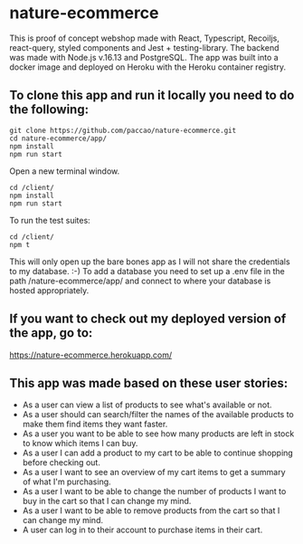 # nature-ecommerce

This is proof of concept webshop made with React, Typescript, Recoiljs, react-query, styled components and Jest + testing-library.
The backend was made with Node.js v.16.13 and PostgreSQL.
The app was built into a docker image and deployed on Heroku with the Heroku container registry.

## To clone this app and run it locally you need to do the following:

``` 
git clone https://github.com/paccao/nature-ecommerce.git
cd nature-ecommerce/app/
npm install
npm run start
```
Open a new terminal window.
```
cd /client/
npm install
npm run start
```
To run the test suites:
```
cd /client/
npm t
```
This will only open up the bare bones app as I will not share the credentials to my database. :-)
To add a database you need to set up a .env file in the path /nature-ecommerce/app/ and connect to where your database is hosted appropriately.

## If you want to check out my deployed version of the app, go to: 
https://nature-ecommerce.herokuapp.com/


## This app was made based on these user stories:
 - As a user can view a list of products to see what's available or not.
 - As a user should can search/filter the names of the available products to make them find items they want faster.
 - As a user you want to be able to see how many products are left in stock to know which items I can buy.
 - As a user I can add a product to my cart to be able to continue shopping before checking out.
 - As a user I want to see an overview of my cart items to get a summary of what I'm purchasing.
 - As a user I want to be able to change the number of products I want to buy in the cart so that I can change my mind.
 - As a user I want to be able to remove products from the cart so that I can change my mind.
 - A user can log in to their account to purchase items in their cart.
